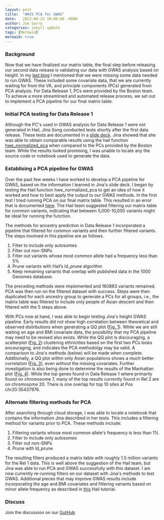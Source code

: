 ```yaml
---
layout: post
title:  "##25 PCA for GWAS"
date:   2023-06-23 10:00:00 -0800
author: Joe Sarro
categories: jekyll update
tags: [Mermaid]
mermaid: true
---
```


### Background 

Now that we have finalized our matrix table, the final step before releasing our second data release is validating our data with GWAS analysis based on height. In my [last blog](https://va-big-data-genomics.github.io/jekyll/update/2023/05/26/Data-Release2-Update-Joe-Sarro.html) I mentioned that we were missing some data needed to run GWAS. These included some covariate data, that we are currently waiting for from the VA, and principle components (PCs) generated from PCA analysis. For Data Release 1, PCs were provided by the Boston team. To achieve a more streamlined and automated release process, we set out to implement a PCA pipeline for our final matrix table. 


### Initial PCA testing for Data Release 1

Although the PC's used in GWAS analysis for Data Release 1 were not generated in Hail, JIna Song conducted tests shortly after the first data release. These tests are documented in a [slide deck](https://docs.google.com/presentation/d/1tQvGKZAjU0ikTJy-1Gdi53nau44dNcaazBW5s1t9dfM/edit#slide=id.p). Jina showed that she was able to obtain comparable results using the hail function [hwe_normalized_pca](https://hail.is/docs/0.2/methods/genetics.html#hail.methods.hwe_normalized_pca) when compared to the PCs provided by the Boston team. While the results looked promising, I was unable to locate any the source code or notebook used to generate the data. 

### Establising a PCA pipeline for GWAS

Over the past few weeks I have worked to develop a PCA pipeline for GWAS, based on the information I learned in Jina's slide deck. I began by testing the Hail function hwe_normalized_pca to get an idea of how it worked and how to best apply the output to our GWAS methods. In the first test I tried running PCA on our final matrix table. This resulted in an error that is documented [here](https://discuss.hail.is/t/py4jerror-an-error-occurred-while-calling-o1-pypersisttable-when-running-hl-hwe-normalized-pca/3414/3). The Hail team suggested filtering our matrix table for common variants, indicating that between 5,000-10,000 variants might be ideal for running the function. 

The methods for ancestry prediction in Data Release 1 incorporated a pipeline that filtered for common variants and then further filtered variants. The steps involved in this pipeline are as follows.

1. Filter to include only autosomes
2. Filter out non-SNPs
3. Filter out variants whose most common allele had a frequency less than 5% 
4. Prune variants with Hail’s ld_prune algorithm
5. Keep remaining variants that overlap with published data in the 1000 Genomes database.

The preceding methods were implemented and 160883 variants remained. PCA was then run on the filtered dataset with success. Steps were then duplicated for each ancestry group to generate a PCs for all groups, i.e., the matrix table was filtered to include only people of Asian descent and then filtered with the 5 steps above.

With PCs now at hand, I was able to begin testing Jina's height GWAS pipeline. Early results did not show high correlation between theoretical and observed distributions when generating a QQ plot ([Fig. 1](https://docs.google.com/presentation/d/12UwoONpU9ay4_eP-ZmrccsET9cJw_8rpy4BM9wn_R7Y/edit#slide=id.g2543810223e_0_115)). While we are still waiting on age and BMI covariate data, the possibility that my PCA pipeline may need to be revised also exists. While the QQ plot is discouraging, a scatterplot ([Fig. 2](https://docs.google.com/presentation/d/12UwoONpU9ay4_eP-ZmrccsET9cJw_8rpy4BM9wn_R7Y/edit#slide=id.g2543810223e_0_100)) clustering ethnicities based on the first two PCs looks encouraging, and indicates the PCA methodolgy may be valid. A comparison to Jina's methods (below) will be made when complete. Additionally, a QQ plot within only Asian populations shows a much better correlation ([Fig. 3](https://docs.google.com/presentation/d/12UwoONpU9ay4_eP-ZmrccsET9cJw_8rpy4BM9wn_R7Y/edit#slide=id.g2543810223e_0_105)), even without the missing covariates. Further investigation is also being done to determine the results of the Manhattan plot ([Fig. 4](https://docs.google.com/presentation/d/12UwoONpU9ay4_eP-ZmrccsET9cJw_8rpy4BM9wn_R7Y/edit#slide=id.g2543810223e_0_110)). While the top genes found in Data Release 1 where primarily found on chromosome 7, many of the top results currently found in Rel 2 are on chromosome 20. There is one overlap for top 10 sites at Pos chr20:35437976.

### Alternate filtering methods for PCA

After searching through cloud storage, I was able to locate a notebook that contains the information Jina described in her tests. This includes a filtering method for variants prior to PCA. These methods include:

1. Filtering variants whose most common allele's frequency is less than 1%
2. Filter to include only autosomes
3. Filter out non-SNPs
4. Prune with ld_prune

The resulting filters produced a matrix table with roughly 1.5 million variants for the Rel 1 data. This is well above the suggestion of the Hail team, but Jina was able to run PCA and GWAS successfully with this dataset.  I am now currently re-running filters on our dataset with Jina's methods to test GWAS. Additional pieces that may improve GWAS results include incorporating the age and BMI covariates and filtering variants based on minor allele frequency as described in [this](https://github.com/mkveerapen/2021_IBG_Hail/blob/main/resources/01-Hail-common-variant-analysis-SOLUTIONS.ipynb) Hail tutorial. 

### Discuss

Join the discussion on our [GutHub](https://github.com/orgs/va-big-data-genomics/discussions/28)
